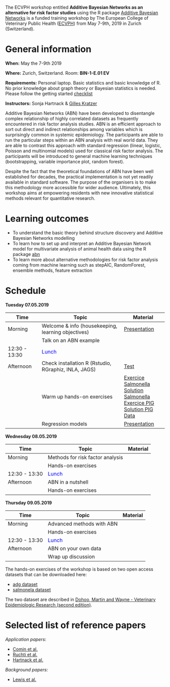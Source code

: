 
The ECVPH workshop entitled **Additive Bayesian Networks as an alternative for risk factor studies** using the R package [Additive Bayesian Networks](https://cran.r-project.org/package=abn) is a funded training workshop by The European College of Veterinary Public Health ([ECVPH](https://ecvph.org/meetings-events/ecvph-residents-workshop-abn-modeling)) from May 7-9th, 2019 in Zurich (Switzerland).

# General information

**When:** May the 7-9th 2019

**Where:** Zurich, Switzerland. Room: **BIN-1-E.01 EV**

**Requirements:** Personal laptop. Basic statistics and basic knowledge of R. No prior knowledge about graph theory or Bayesian statistics is needed. Please follow the getting started [checklist](getting_started.md)

**Instructors:** Sonja Hartnack & [Gilles Kratzer](https://gilleskratzer.netlify.com/)

Additive Bayesian Networks (ABN) have been developed to disentangle complex relationship of highly correlated datasets as frequently encountered in risk factor analysis studies. ABN is an efficient approach to sort out direct and indirect relationships among variables which is surprisingly common in systemic epidemiology. The participants are able to run the particular steps within an ABN analysis with real world data. They are able to contrast this approach with standard regression (linear, logistic, Poisson and multinomial models) used for classical risk factor analysis. The participants will be introduced to general machine learning techniques (bootstrapping, variable importance plot, random forest).

Despite the fact that the theoretical foundations of ABN have been well established for decades, the practical implementation is not yet readily available in standard software. The purpose of the organisers is to make this methodology more accessible for wider audience. Ultimately, this workshop aims at empowering residents with new innovative statistical methods relevant for quantitative research.

# Learning outcomes

- To understand the basic theory behind structure discovery and Additive Bayesian
Networks modelling
- To learn how to set up and interpret an Additive Bayesian Network model for
multivariate analysis of animal health data using the R package [abn](https://cran.r-project.org/package=abn)
- To learn more about alternative methodologies for risk factor analysis coming from machine learning such as stepAIC, RandomForest, ensemble methods, feature extraction

# Schedule

**Tuesday 07.05.2019**

| Time         | Topic                          | Material|
|--------------|--------------------------------|---------|
| Morning      | Welcome & info (housekeeping, learning objectives)| [Presentation](source/Presentations/gk_welcome.pdf) |
|              | Talk on an ABN example         |         |
| 12:30 - 13:30| <span style="color:blue"> Lunch </span> ||
| Afternoon    | Check installation R (Rstudio, RGraphiz, INLA, JAGS)| [Test](test_install.html) |
|         | Warm up hands-on exercises | [Exercice Salmonella](exo_descr_stats_salm.html) <br>  [Solution Salmonella](sol_descr_stats_salm.html) <br> [Exercice PIG](exo_descr_stats_pig_adg.html) <br> [Solution PIG](sol_descr_stats_pig_adg.html) <br> [Data](source/data.zip) |
|              | Regression models        | [Presentation](source/Presentations/gk_regression.pdf) |

**Wednesday 08.05.2019**

| Time         | Topic                          | Material|
|--------------|--------------------------------|---------|
| Morning      | Methods for risk factor analysis||
|              | Hands-on exercises         |         |
| 12:30 - 13:30| <span style="color:blue"> Lunch </span> ||
| Afternoon    | ABN in a nutshell |         |
|              | Hands-on exercises          |         |



**Thursday 09.05.2019**

| Time         | Topic                          | Material|
|--------------|--------------------------------|---------|
| Morning      | Advanced methods with ABN||
|              | Hands-on exercises         |         |
| 12:30 - 13:30| <span style="color:blue"> Lunch </span> ||
| Afternoon    | ABN on your own data |         |
|              | Wrap up discussion                               |         |

The hands-on exercises of the workshop is based on two open access datasets that can be downloaded here:

- [adg dataset](source/data/pig_adg.csv)
- [salmonela dataset](source/data/sal_outbrk.csv)

The two dataset are described in [Dohoo, Martin and Wayne - Veterinary Epidemiologic Research (second edition)](http://projects.upei.ca/ver/).

# Selected list of reference papers

*Application papers*:

- [Comin et al.](https://www.sciencedirect.com/science/article/pii/S0167587718304665?via%3Dihub#kwd0010)
- [Ruchti et al.](https://www.sciencedirect.com/science/article/pii/S0167587718306159?via%3Dihub)
- [Hartnack et al.](https://bmcvetres.biomedcentral.com/articles/10.1186/s12917-016-0649-0)

*Background papers:*

- [Lewis et al.](https://ete-online.biomedcentral.com/articles/10.1186/1742-7622-10-4)
